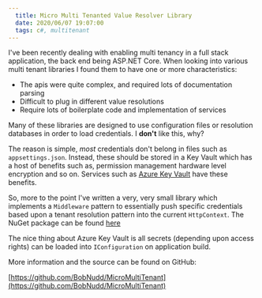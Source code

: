 ```yaml
---
  title: Micro Multi Tenanted Value Resolver Library
  date: 2020/06/07 19:07:00
  tags: c#, multitenant
---
```


I've been recently dealing with enabling multi tenancy in a full stack application, the back end being ASP.NET Core. When looking into various multi tenant libraries I found them to have one or more characteristics:

* The apis were quite complex, and required lots of documentation parsing
* Difficult to plug in different value resolutions
* Require lots of boilerplate code and implementation of services

Many of these libraries are designed to use configuration files or resolution databases in order to load credentials. I **don't** like this, why?

The reason is simple, *most* credentials don't belong in files such as `appsettings.json`. Instead, these should be stored in a Key Vault which has a host of benefits such as, permission management hardware level encryption and so on. Services such as [Azure Key Vault](https://azure.microsoft.com/en-gb/services/key-vault/) have these benefits.

So, more to the point I've written a very, very small library which implements a `Middleware` pattern to essentially push specific credentials based upon a tenant resolution pattern into the current `HttpContext`. The NuGet package can be found [here](https://www.nuget.org/packages/BobNudd.MicroMultiTenant)

The nice thing about Azure Key Vault is all secrets (depending upon access rights) can be loaded into `IConfiguration` on application build.

More information and the source can be found on GitHub:

[https://github.com/BobNudd/MicroMultiTenant](https://github.com/BobNudd/MicroMultiTenant)

